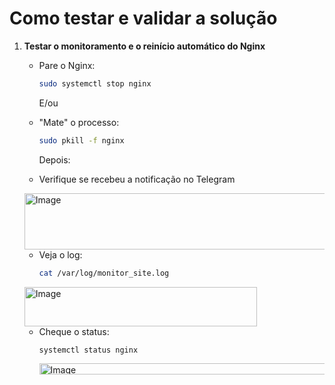# Como testar e validar a solução

1. **Testar o monitoramento e o reinício automático do Nginx**  
   - Pare o Nginx:  
     ```bash
     sudo systemctl stop nginx
     ```
     E/ou
     
   - "Mate" o processo:  
     ```bash
     sudo pkill -f nginx
     ```
     Depois:
     
   - Verifique se recebeu a notificação no Telegram
     
   <img width="582" height="90" alt="Image" src="https://github.com/user-attachments/assets/4fa32979-b686-4adf-a815-3743eeb4796d" />

   - Veja o log:
     ```bash
     cat /var/log/monitor_site.log
     ```
     
   <img width="372" height="63" alt="Image" src="https://github.com/user-attachments/assets/26c30c83-9cbb-4161-974c-15f6ded656ef" />
    
   - Cheque o status:  
     ```bash
     systemctl status nginx
     ```
     <img width="625" height="18" alt="Image" src="https://github.com/user-attachments/assets/43533510-d8cb-4e12-97dc-c7dd04288049" />
     
  


  
   
